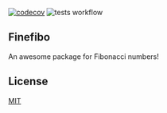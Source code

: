 [![codecov](https://codecov.io/gh/fakenmc/teste/branch/main/graph/badge.svg?token=PBOQ233CUM)](https://codecov.io/gh/fakenmc/teste)
![tests workflow](https://github.com/fakenmc/teste/actions/workflows/testcov.yml/badge.svg)

## Finefibo

An awesome package for Fibonacci numbers!

## License

[MIT](LICENSE.txt)